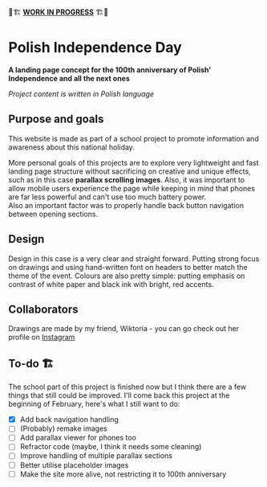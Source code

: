 🚧🏗 [**WORK IN PROGRESS**](#to-do-) 🏗🚧

# Polish Independence Day

**A landing page concept for the 100th anniversary of Polish' Independence and all the next ones**

*Project content is written in Polish language*

## Purpose and goals

This website is made as part of a school project to promote information and awareness about this national holiday.

More personal goals of this projects are to explore very lightweight and fast landing page structure without sacrificing on creative and unique effects, such as in this case **parallax scrolling images**.
Also, it was important to allow mobile users experience the page while keeping in mind that phones are far less powerful and can't use too much battery power.  
Also an important factor was to properly handle back button navigation between opening sections.

## Design

Design in this case is a very clear and straight forward. Putting strong focus on drawings and using hand-written font on headers to better match the theme of the event. Colours are also pretty simple: putting emphasis on contrast of white paper and black ink with bright, red accents.

## Collaborators

Drawings are made by my friend, Wiktoria - you can go check out her profile on [Instagram](https://www.instagram.com/micekiewicz/)

## To-do 🏗

The school part of this project is finished now but I think there are a few things that still could be improved. I'll come back this project at the beginning of February, here's what I still want to do:

- [x] Add back navigation handling
- [ ] (Probably) remake images
- [ ] Add parallax viewer for phones too
- [ ] Refractor code (maybe, I think it needs some cleaning)
- [ ] Improve handling of multiple parallax sections
- [ ] Better utilise placeholder images
- [ ] Make the site more alive, not restricting it to 100th anniversary
